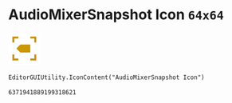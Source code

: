 # AudioMixerSnapshot Icon `64x64`
<img src="/img/AudioMixerSnapshot%20Icon.png" width=64 height=64>

``` CSharp
EditorGUIUtility.IconContent("AudioMixerSnapshot Icon")
```
```
6371941889199318621
```
